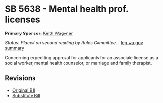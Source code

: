 # SB 5638 - Mental health prof. licenses
**Primary Sponsor:** [Keith Wagoner](/person/leg/keith.wagoner.md)

*Status: Placed on second reading by Rules Committee.* | [leg.wa.gov summary](https://app.leg.wa.gov/billsummary?BillNumber=5638&Year=2021)

Concerning expediting approval for applicants for an associate license as a social worker, mental health counselor, or marriage and family therapist.

## Revisions
* [Original Bill](1/)
* [Substitute Bill](S/)